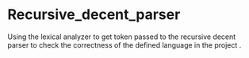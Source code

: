 # Recursive_decent_parser
Using the lexical analyzer to get token passed to the recursive decent parser to check the correctness of the defined language in the project .

